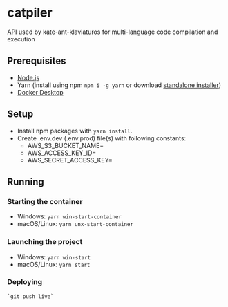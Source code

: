 # catpiler

API used by kate-ant-klaviaturos for multi-language code compilation and execution

## Prerequisites

- [Node.js](https://nodejs.org/en/)
- Yarn (install using npm `npm i -g yarn` or download [standalone installer](https://yarnpkg.com/en/docs/install/))
- [Docker Desktop](https://docs.docker.com/)

## Setup

- Install npm packages with `yarn install`.
- Create .env.dev (.env.prod) file(s) with following constants:
  - AWS_S3_BUCKET_NAME=
  - AWS_ACCESS_KEY_ID=
  - AWS_SECRET_ACCESS_KEY=

## Running

### Starting the container

- Windows:
  `yarn win-start-container`
- macOS/Linux:
  `yarn unx-start-container`

### Launching the project

- Windows:
  `yarn win-start`
- macOS/Linux:
  `yarn start`

### Deploying

    `git push live`
